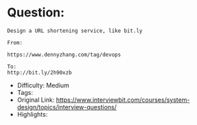 # Question:
```
Design a URL shortening service, like bit.ly

From:

https://www.dennyzhang.com/tag/devops

To:
http://bit.ly/2h90xzb
```

- Difficulty: Medium
- Tags:
- Original Link: https://www.interviewbit.com/courses/system-design/topics/interview-questions/
- Highlights:
